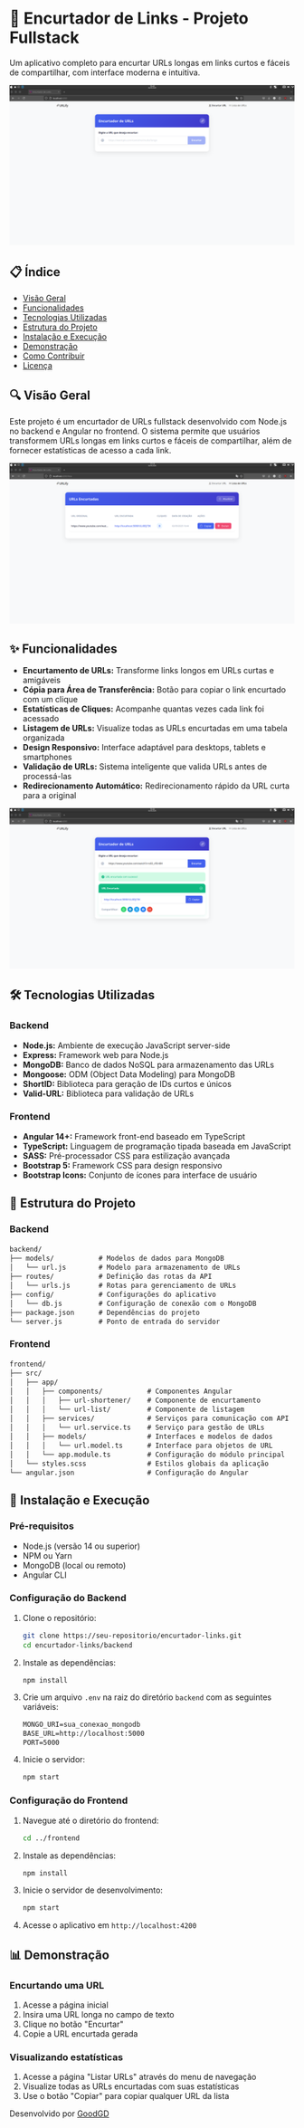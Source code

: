 # 🔗 Encurtador de Links - Projeto Fullstack

Um aplicativo completo para encurtar URLs longas em links curtos e fáceis de compartilhar, com interface moderna e intuitiva.

![Tela principal do encurtador](./assets/Home.png)

## 📋 Índice

- [Visão Geral](#-visão-geral)
- [Funcionalidades](#-funcionalidades)
- [Tecnologias Utilizadas](#️-tecnologias-utilizadas)
- [Estrutura do Projeto](#-estrutura-do-projeto)
- [Instalação e Execução](#-instalação-e-execução)
- [Demonstração](#-demonstração)
- [Como Contribuir](#-como-contribuir)
- [Licença](#-licença)

## 🔍 Visão Geral

Este projeto é um encurtador de URLs fullstack desenvolvido com Node.js no backend e Angular no frontend. O sistema permite que usuários transformem URLs longas em links curtos e fáceis de compartilhar, além de fornecer estatísticas de acesso a cada link.

![Dashboard do sistema](./assets/Dashboard.png)

## ✨ Funcionalidades

- **Encurtamento de URLs:** Transforme links longos em URLs curtas e amigáveis
- **Cópia para Área de Transferência:** Botão para copiar o link encurtado com um clique
- **Estatísticas de Cliques:** Acompanhe quantas vezes cada link foi acessado
- **Listagem de URLs:** Visualize todas as URLs encurtadas em uma tabela organizada
- **Design Responsivo:** Interface adaptável para desktops, tablets e smartphones
- **Validação de URLs:** Sistema inteligente que valida URLs antes de processá-las
- **Redirecionamento Automático:** Redirecionamento rápido da URL curta para a original

![Funcionalidade de encurtamento](./assets/encurtar.png)

## 🛠️ Tecnologias Utilizadas

### Backend
- **Node.js:** Ambiente de execução JavaScript server-side
- **Express:** Framework web para Node.js
- **MongoDB:** Banco de dados NoSQL para armazenamento das URLs
- **Mongoose:** ODM (Object Data Modeling) para MongoDB
- **ShortID:** Biblioteca para geração de IDs curtos e únicos
- **Valid-URL:** Biblioteca para validação de URLs

### Frontend
- **Angular 14+:** Framework front-end baseado em TypeScript
- **TypeScript:** Linguagem de programação tipada baseada em JavaScript
- **SASS:** Pré-processador CSS para estilização avançada
- **Bootstrap 5:** Framework CSS para design responsivo
- **Bootstrap Icons:** Conjunto de ícones para interface de usuário

## 📁 Estrutura do Projeto

### Backend
```
backend/
├── models/           # Modelos de dados para MongoDB
│   └── url.js        # Modelo para armazenamento de URLs
├── routes/           # Definição das rotas da API
│   └── urls.js       # Rotas para gerenciamento de URLs
├── config/           # Configurações do aplicativo
│   └── db.js         # Configuração de conexão com o MongoDB
├── package.json      # Dependências do projeto
└── server.js         # Ponto de entrada do servidor
```

### Frontend
```
frontend/
├── src/
│   ├── app/
│   │   ├── components/           # Componentes Angular
│   │   │   ├── url-shortener/    # Componente de encurtamento
│   │   │   └── url-list/         # Componente de listagem
│   │   ├── services/             # Serviços para comunicação com API
│   │   │   └── url.service.ts    # Serviço para gestão de URLs
│   │   ├── models/               # Interfaces e modelos de dados
│   │   │   └── url.model.ts      # Interface para objetos de URL
│   │   └── app.module.ts         # Configuração do módulo principal
│   └── styles.scss               # Estilos globais da aplicação
└── angular.json                  # Configuração do Angular
```

## 🚀 Instalação e Execução

### Pré-requisitos
- Node.js (versão 14 ou superior)
- NPM ou Yarn
- MongoDB (local ou remoto)
- Angular CLI

### Configuração do Backend
1. Clone o repositório:
   ```bash
   git clone https://seu-repositorio/encurtador-links.git
   cd encurtador-links/backend
   ```

2. Instale as dependências:
   ```bash
   npm install
   ```

3. Crie um arquivo `.env` na raiz do diretório `backend` com as seguintes variáveis:
   ```
   MONGO_URI=sua_conexao_mongodb
   BASE_URL=http://localhost:5000
   PORT=5000
   ```

4. Inicie o servidor:
   ```bash
   npm start
   ```

### Configuração do Frontend
1. Navegue até o diretório do frontend:
   ```bash
   cd ../frontend
   ```

2. Instale as dependências:
   ```bash
   npm install
   ```

3. Inicie o servidor de desenvolvimento:
   ```bash
   npm start
   ```

4. Acesse o aplicativo em `http://localhost:4200`

## 📊 Demonstração

### Encurtando uma URL
1. Acesse a página inicial
2. Insira uma URL longa no campo de texto
3. Clique no botão "Encurtar"
4. Copie a URL encurtada gerada

### Visualizando estatísticas
1. Acesse a página "Listar URLs" através do menu de navegação
2. Visualize todas as URLs encurtadas com suas estatísticas
3. Use o botão "Copiar" para copiar qualquer URL da lista


Desenvolvido por [GoodGD](https://www.linkedin.com/in/dionathagoulart/)
